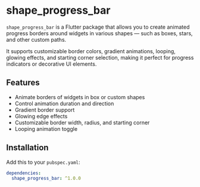 # shape_progress_bar

`shape_progress_bar` is a Flutter package that allows you to create animated progress borders around widgets in various shapes — such as boxes, stars, and other custom paths.

It supports customizable border colors, gradient animations, looping, glowing effects, and starting corner selection, making it perfect for progress indicators or decorative UI elements.

## Features

- Animate borders of widgets in box or custom shapes
- Control animation duration and direction
- Gradient border support
- Glowing edge effects
- Customizable border width, radius, and starting corner
- Looping animation toggle

## Installation

Add this to your `pubspec.yaml`:

```yaml
dependencies:
  shape_progress_bar: ^1.0.0
